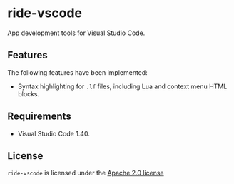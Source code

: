 # ride-vscode

App development tools for Visual Studio Code.

## Features

The following features have been implemented:

* Syntax highlighting for `.lf` files, including Lua and context menu HTML blocks.

## Requirements

* Visual Studio Code 1.40.

## License

`ride-vscode` is licensed under the [Apache 2.0 license][apache-2.0]

[apache-2.0]: https://www.apache.org/licenses/LICENSE-2.0.html
